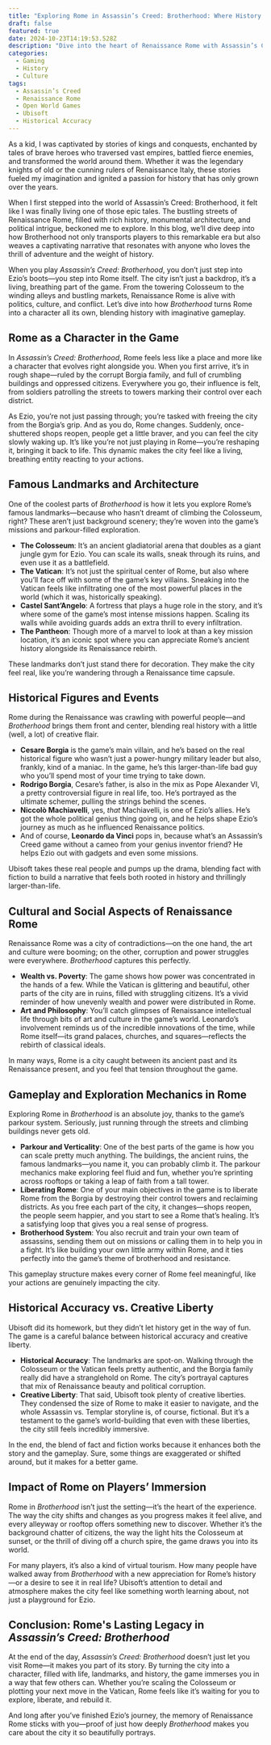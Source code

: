 ```yaml
---
title: "Exploring Rome in Assassin’s Creed: Brotherhood: Where History Meets Gameplay"
draft: false
featured: true
date: 2024-10-23T14:19:53.528Z
description: "Dive into the heart of Renaissance Rome with Assassin’s Creed: Brotherhood. This blog explores how the game turns the city into a living, breathing character. From iconic landmarks like the Colosseum to historical figures like Cesare Borgia, discover how Ubisoft blends history with creative storytelling and immersive gameplay mechanics."
categories:
  - Gaming
  - History
  - Culture
tags:
  - Assassin’s Creed
  - Renaissance Rome
  - Open World Games
  - Ubisoft
  - Historical Accuracy
---
```


As a kid, I was captivated by stories of kings and conquests, enchanted by tales of brave heroes who traversed vast empires, battled fierce enemies, and transformed the world around them. Whether it was the legendary knights of old or the cunning rulers of Renaissance Italy, these stories fueled my imagination and ignited a passion for history that has only grown over the years.

When I first stepped into the world of Assassin’s Creed: Brotherhood, it felt like I was finally living one of those epic tales. The bustling streets of Renaissance Rome, filled with rich history, monumental architecture, and political intrigue, beckoned me to explore. In this blog, we’ll dive deep into how Brotherhood not only transports players to this remarkable era but also weaves a captivating narrative that resonates with anyone who loves the thrill of adventure and the weight of history.

When you play _Assassin’s Creed: Brotherhood_, you don’t just step into Ezio’s boots—you step into Rome itself. The city isn’t just a backdrop, it’s a living, breathing part of the game. From the towering Colosseum to the winding alleys and bustling markets, Renaissance Rome is alive with politics, culture, and conflict. Let’s dive into how _Brotherhood_ turns Rome into a character all its own, blending history with imaginative gameplay.

## Rome as a Character in the Game

In _Assassin’s Creed: Brotherhood_, Rome feels less like a place and more like a character that evolves right alongside you. When you first arrive, it’s in rough shape—ruled by the corrupt Borgia family, and full of crumbling buildings and oppressed citizens. Everywhere you go, their influence is felt, from soldiers patrolling the streets to towers marking their control over each district.

As Ezio, you’re not just passing through; you’re tasked with freeing the city from the Borgia’s grip. And as you do, Rome changes. Suddenly, once-shuttered shops reopen, people get a little braver, and you can feel the city slowly waking up. It’s like you’re not just playing in Rome—you’re reshaping it, bringing it back to life. This dynamic makes the city feel like a living, breathing entity reacting to your actions.

## Famous Landmarks and Architecture

One of the coolest parts of _Brotherhood_ is how it lets you explore Rome’s famous landmarks—because who hasn’t dreamt of climbing the Colosseum, right? These aren’t just background scenery; they’re woven into the game’s missions and parkour-filled exploration.

- **The Colosseum**: It’s an ancient gladiatorial arena that doubles as a giant jungle gym for Ezio. You can scale its walls, sneak through its ruins, and even use it as a battlefield.
- **The Vatican**: It’s not just the spiritual center of Rome, but also where you’ll face off with some of the game’s key villains. Sneaking into the Vatican feels like infiltrating one of the most powerful places in the world (which it was, historically speaking).
- **Castel Sant’Angelo**: A fortress that plays a huge role in the story, and it’s where some of the game’s most intense missions happen. Scaling its walls while avoiding guards adds an extra thrill to every infiltration.
- **The Pantheon**: Though more of a marvel to look at than a key mission location, it’s an iconic spot where you can appreciate Rome’s ancient history alongside its Renaissance rebirth.

These landmarks don’t just stand there for decoration. They make the city feel real, like you’re wandering through a Renaissance time capsule.

## Historical Figures and Events

Rome during the Renaissance was crawling with powerful people—and _Brotherhood_ brings them front and center, blending real history with a little (well, a lot) of creative flair.

- **Cesare Borgia** is the game’s main villain, and he’s based on the real historical figure who wasn’t just a power-hungry military leader but also, frankly, kind of a maniac. In the game, he’s this larger-than-life bad guy who you’ll spend most of your time trying to take down.
- **Rodrigo Borgia**, Cesare’s father, is also in the mix as Pope Alexander VI, a pretty controversial figure in real life, too. He’s portrayed as the ultimate schemer, pulling the strings behind the scenes.
- **Niccolò Machiavelli**, yes, _that_ Machiavelli, is one of Ezio’s allies. He’s got the whole political genius thing going on, and he helps shape Ezio’s journey as much as he influenced Renaissance politics.
- And of course, **Leonardo da Vinci** pops in, because what’s an Assassin’s Creed game without a cameo from your genius inventor friend? He helps Ezio out with gadgets and even some missions.

Ubisoft takes these real people and pumps up the drama, blending fact with fiction to build a narrative that feels both rooted in history and thrillingly larger-than-life.

## Cultural and Social Aspects of Renaissance Rome

Renaissance Rome was a city of contradictions—on the one hand, the art and culture were booming; on the other, corruption and power struggles were everywhere. _Brotherhood_ captures this perfectly.

- **Wealth vs. Poverty**: The game shows how power was concentrated in the hands of a few. While the Vatican is glittering and beautiful, other parts of the city are in ruins, filled with struggling citizens. It’s a vivid reminder of how unevenly wealth and power were distributed in Rome.
- **Art and Philosophy**: You’ll catch glimpses of Renaissance intellectual life through bits of art and culture in the game’s world. Leonardo’s involvement reminds us of the incredible innovations of the time, while Rome itself—its grand palaces, churches, and squares—reflects the rebirth of classical ideals.

In many ways, Rome is a city caught between its ancient past and its Renaissance present, and you feel that tension throughout the game.

## Gameplay and Exploration Mechanics in Rome

Exploring Rome in _Brotherhood_ is an absolute joy, thanks to the game’s parkour system. Seriously, just running through the streets and climbing buildings never gets old.

- **Parkour and Verticality**: One of the best parts of the game is how you can scale pretty much anything. The buildings, the ancient ruins, the famous landmarks—you name it, you can probably climb it. The parkour mechanics make exploring feel fluid and fun, whether you’re sprinting across rooftops or taking a leap of faith from a tall tower.
- **Liberating Rome**: One of your main objectives in the game is to liberate Rome from the Borgia by destroying their control towers and reclaiming districts. As you free each part of the city, it changes—shops reopen, the people seem happier, and you start to see a Rome that’s healing. It’s a satisfying loop that gives you a real sense of progress.
- **Brotherhood System**: You also recruit and train your own team of assassins, sending them out on missions or calling them in to help you in a fight. It’s like building your own little army within Rome, and it ties perfectly into the game’s theme of brotherhood and resistance.

This gameplay structure makes every corner of Rome feel meaningful, like your actions are genuinely impacting the city.

## Historical Accuracy vs. Creative Liberty

Ubisoft did its homework, but they didn’t let history get in the way of fun. The game is a careful balance between historical accuracy and creative liberty.

- **Historical Accuracy**: The landmarks are spot-on. Walking through the Colosseum or the Vatican feels pretty authentic, and the Borgia family really did have a stranglehold on Rome. The city’s portrayal captures that mix of Renaissance beauty and political corruption.
- **Creative Liberty**: That said, Ubisoft took plenty of creative liberties. They condensed the size of Rome to make it easier to navigate, and the whole Assassin vs. Templar storyline is, of course, fictional. But it’s a testament to the game’s world-building that even with these liberties, the city still feels incredibly immersive.

In the end, the blend of fact and fiction works because it enhances both the story and the gameplay. Sure, some things are exaggerated or shifted around, but it makes for a better game.

## Impact of Rome on Players’ Immersion

Rome in _Brotherhood_ isn’t just the setting—it’s the heart of the experience. The way the city shifts and changes as you progress makes it feel alive, and every alleyway or rooftop offers something new to discover. Whether it’s the background chatter of citizens, the way the light hits the Colosseum at sunset, or the thrill of diving off a church spire, the game draws you into its world.

For many players, it’s also a kind of virtual tourism. How many people have walked away from _Brotherhood_ with a new appreciation for Rome’s history—or a desire to see it in real life? Ubisoft’s attention to detail and atmosphere makes the city feel like something worth learning about, not just a playground for Ezio.

## Conclusion: Rome's Lasting Legacy in _Assassin’s Creed: Brotherhood_

At the end of the day, _Assassin’s Creed: Brotherhood_ doesn’t just let you visit Rome—it makes you part of its story. By turning the city into a character, filled with life, landmarks, and history, the game immerses you in a way that few others can. Whether you’re scaling the Colosseum or plotting your next move in the Vatican, Rome feels like it’s waiting for you to explore, liberate, and rebuild it.

And long after you’ve finished Ezio’s journey, the memory of Renaissance Rome sticks with you—proof of just how deeply _Brotherhood_ makes you care about the city it so beautifully portrays.
